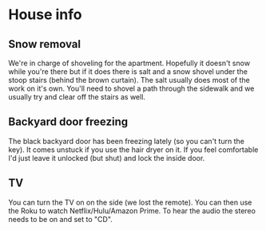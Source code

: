 # House info

## Snow removal

We're in charge of shoveling for the apartment. Hopefully it doesn't snow while you're there but if it does there is salt and a snow shovel under the stoop stairs (behind the brown curtain). The salt usually does most of the work on it's own. You'll need to shovel a path through the sidewalk and we usually try and clear off the stairs as well.

## Backyard door freezing

The black backyard door has been freezing lately (so you can't turn the key). It comes unstuck if you use the hair dryer on it. If you feel comfortable I'd just leave it unlocked (but shut) and lock the inside door.

## TV

You can turn the TV on on the side (we lost the remote). You can then use the Roku to watch Netflix/Hulu/Amazon Prime. To hear the audio the stereo needs to be on and set to "CD".
